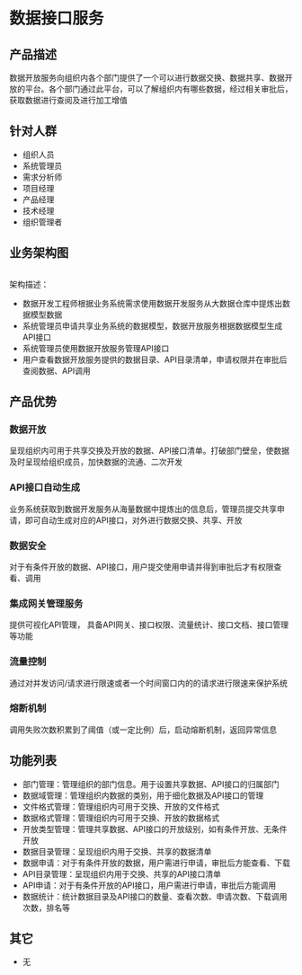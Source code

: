 # 数据接口服务

## 产品描述

数据开放服务向组织内各个部门提供了一个可以进行数据交换、数据共享、数据开放的平台。各个部门通过此平台，可以了解组织内有哪些数据，经过相关审批后，获取数据进行查阅及进行加工增值

## 针对人群

- 组织人员
- 系统管理员
- 需求分析师
- 项目经理
- 产品经理
- 技术经理
- 组织管理者

## 业务架构图

<img :src="$withBase('/operation/dataopn-01.png')" >

架构描述：

- 数据开发工程师根据业务系统需求使用数据开发服务从大数据仓库中提炼出数据模型数据
- 系统管理员申请共享业务系统的数据模型，数据开放服务根据数据模型生成API接口
- 系统管理员使用数据开放服务管理API接口
- 用户查看数据开放服务提供的数据目录、API目录清单，申请权限并在审批后查阅数据、API调用

## 产品优势

### 数据开放

呈现组织内可用于共享交换及开放的数据、API接口清单。打破部门壁垒，使数据及时呈现给组织成员，加快数据的流通、二次开发

### API接口自动生成

业务系统获取到数据开发服务从海量数据中提炼出的信息后，管理员提交共享申请，即可自动生成对应的API接口，对外进行数据交换、共享、开放

### 数据安全

对于有条件开放的数据、API接口，用户提交使用申请并得到审批后才有权限查看、调用

### 集成网关管理服务

提供可视化API管理， 具备API网关、接口权限、流量统计、接口文档、接口管理等功能

### 流量控制

 通过对并发访问/请求进行限速或者一个时间窗口内的的请求进行限速来保护系统

### 熔断机制

调用失败次数积累到了阈值（或一定比例）后，启动熔断机制，返回异常信息

## 功能列表

- 部门管理：管理组织的部门信息。用于设置共享数据、API接口的归属部门
- 数据域管理：管理组织内数据的类别，用于细化数据及API接口的管理
- 文件格式管理：管理组织内可用于交换、开放的文件格式
- 数据格式管理：管理组织内可用于交换、开放的数据格式
- 开放类型管理：管理共享数据、API接口的开放级别，如有条件开放、无条件开放
- 数据目录管理：呈现组织内用于交换、共享的数据清单
- 数据申请：对于有条件开放的数据，用户需进行申请，审批后方能查看、下载
- API目录管理：呈现组织内用于交换、共享的API接口清单
- API申请：对于有条件开放的API接口，用户需进行申请，审批后方能调用
- 数据统计：统计数据目录及API接口的数量、查看次数、申请次数、下载调用次数，排名等

## 其它

- 无
